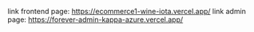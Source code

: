 link frontend page:
https://ecommerce1-wine-iota.vercel.app/
link admin page:
https://forever-admin-kappa-azure.vercel.app/
